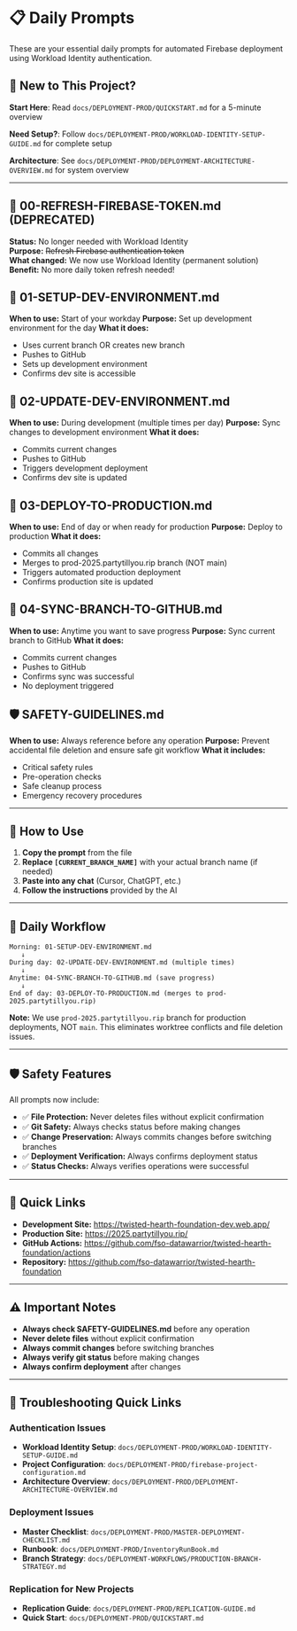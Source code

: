 # 📋 **Daily Prompts**

These are your essential daily prompts for automated Firebase deployment using Workload Identity authentication.

## **🚀 New to This Project?**

**Start Here**: Read `docs/DEPLOYMENT-PROD/QUICKSTART.md` for a 5-minute overview

**Need Setup?**: Follow `docs/DEPLOYMENT-PROD/WORKLOAD-IDENTITY-SETUP-GUIDE.md` for complete setup

**Architecture**: See `docs/DEPLOYMENT-PROD/DEPLOYMENT-ARCHITECTURE-OVERVIEW.md` for system overview

---

## **🔑 00-REFRESH-FIREBASE-TOKEN.md (DEPRECATED)**
**Status:** No longer needed with Workload Identity  
**Purpose:** ~~Refresh Firebase authentication token~~  
**What changed:** We now use Workload Identity (permanent solution)  
**Benefit:** No more daily token refresh needed!

## **🚀 01-SETUP-DEV-ENVIRONMENT.md**
**When to use:** Start of your workday
**Purpose:** Set up development environment for the day
**What it does:** 
- Uses current branch OR creates new branch
- Pushes to GitHub
- Sets up development environment
- Confirms dev site is accessible

## **🔄 02-UPDATE-DEV-ENVIRONMENT.md**
**When to use:** During development (multiple times per day)
**Purpose:** Sync changes to development environment
**What it does:**
- Commits current changes
- Pushes to GitHub
- Triggers development deployment
- Confirms dev site is updated

## **🚀 03-DEPLOY-TO-PRODUCTION.md**
**When to use:** End of day or when ready for production
**Purpose:** Deploy to production
**What it does:**
- Commits all changes
- Merges to prod-2025.partytillyou.rip branch (NOT main)
- Triggers automated production deployment
- Confirms production site is updated

## **🔄 04-SYNC-BRANCH-TO-GITHUB.md**
**When to use:** Anytime you want to save progress
**Purpose:** Sync current branch to GitHub
**What it does:**
- Commits current changes
- Pushes to GitHub
- Confirms sync was successful
- No deployment triggered

## **🛡️ SAFETY-GUIDELINES.md**
**When to use:** Always reference before any operation
**Purpose:** Prevent accidental file deletion and ensure safe git workflow
**What it includes:**
- Critical safety rules
- Pre-operation checks
- Safe cleanup process
- Emergency recovery procedures

---

## **📝 How to Use**

1. **Copy the prompt** from the file
2. **Replace `[CURRENT_BRANCH_NAME]`** with your actual branch name (if needed)
3. **Paste into any chat** (Cursor, ChatGPT, etc.)
4. **Follow the instructions** provided by the AI

---

## **🎯 Daily Workflow**

```
Morning: 01-SETUP-DEV-ENVIRONMENT.md
   ↓
During day: 02-UPDATE-DEV-ENVIRONMENT.md (multiple times)
   ↓
Anytime: 04-SYNC-BRANCH-TO-GITHUB.md (save progress)
   ↓
End of day: 03-DEPLOY-TO-PRODUCTION.md (merges to prod-2025.partytillyou.rip)
```

**Note:** We use `prod-2025.partytillyou.rip` branch for production deployments, NOT `main`. This eliminates worktree conflicts and file deletion issues.

---

## **🛡️ Safety Features**

All prompts now include:
- ✅ **File Protection:** Never deletes files without explicit confirmation
- ✅ **Git Safety:** Always checks status before making changes
- ✅ **Change Preservation:** Always commits changes before switching branches
- ✅ **Deployment Verification:** Always confirms deployment status
- ✅ **Status Checks:** Always verifies operations were successful

---

## **🔗 Quick Links**

- **Development Site:** https://twisted-hearth-foundation-dev.web.app/
- **Production Site:** https://2025.partytillyou.rip/
- **GitHub Actions:** https://github.com/fso-datawarrior/twisted-hearth-foundation/actions
- **Repository:** https://github.com/fso-datawarrior/twisted-hearth-foundation

---

## **⚠️ Important Notes**

- **Always check SAFETY-GUIDELINES.md** before any operation
- **Never delete files** without explicit confirmation
- **Always commit changes** before switching branches
- **Always verify git status** before making changes
- **Always confirm deployment** after changes

---

## **🚨 Troubleshooting Quick Links**

### **Authentication Issues**
- **Workload Identity Setup**: `docs/DEPLOYMENT-PROD/WORKLOAD-IDENTITY-SETUP-GUIDE.md`
- **Project Configuration**: `docs/DEPLOYMENT-PROD/firebase-project-configuration.md`
- **Architecture Overview**: `docs/DEPLOYMENT-PROD/DEPLOYMENT-ARCHITECTURE-OVERVIEW.md`

### **Deployment Issues**
- **Master Checklist**: `docs/DEPLOYMENT-PROD/MASTER-DEPLOYMENT-CHECKLIST.md`
- **Runbook**: `docs/DEPLOYMENT-PROD/InventoryRunBook.md`
- **Branch Strategy**: `docs/DEPLOYMENT-WORKFLOWS/PRODUCTION-BRANCH-STRATEGY.md`

### **Replication for New Projects**
- **Replication Guide**: `docs/DEPLOYMENT-PROD/REPLICATION-GUIDE.md`
- **Quick Start**: `docs/DEPLOYMENT-PROD/QUICKSTART.md`
